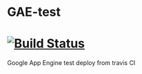 # GAE-test
[![Build Status](https://api.travis-ci.org/clark21/gae-test.png)](https://travis-ci.org/clark21/gae-test)
====
Google App Engine test deploy from travis CI
